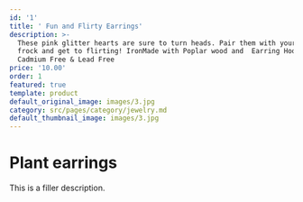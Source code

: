 ```yaml
---
id: '1'
title: ' Fun and Flirty Earrings'
description: >-
  These pink glitter hearts are sure to turn heads. Pair them with your favorite
  frock and get to flirting! IronMade with Poplar wood and  Earring Hooks,
  Cadmium Free & Lead Free
price: '10.00'
order: 1
featured: true
template: product
default_original_image: images/3.jpg
category: src/pages/category/jewelry.md
default_thumbnail_image: images/3.jpg
---
```

# Plant earrings

This is a filler description.
